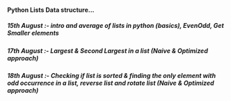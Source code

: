 #### Python Lists Data structure...
##### 15th August :- intro and average of lists in python (basics), EvenOdd, Get Smaller elements
##### 17th August :- Largest & Second Largest in a list (Naive & Optimized approach)
##### 18th August :- Checking if list is sorted & finding the only element with odd occurrence in a list, reverse list and rotate list (Naive & Optimized approach)
